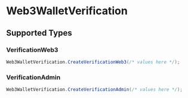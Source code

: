 # Web3WalletVerification


## Supported Types

### VerificationWeb3

```csharp
Web3WalletVerification.CreateVerificationWeb3(/* values here */);
```

### VerificationAdmin

```csharp
Web3WalletVerification.CreateVerificationAdmin(/* values here */);
```

